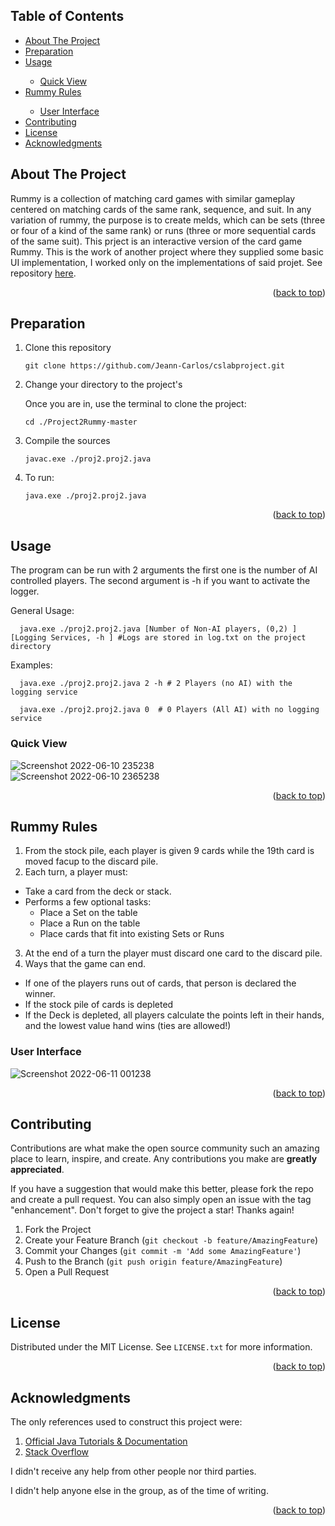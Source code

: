 

<div id="top"></div>



<!-- TABLE OF CONTENTS -->
## Table of Contents


  <ul>
    <li>
      <a href="#about-the-project">About The Project</a>
    </li>
    <li>
      <a href="#preparation">Preparation</a>
    </li>
    <li><a href="#usage">Usage</a></li>
     <ul>
        <li><a href="#quick-view">Quick View</a></li>
      </ul>
    <li><a href="#rummy-rules">Rummy Rules</a></li>
     <ul>
        <li><a href="#user-interface">User Interface</a></li>
      </ul>
    <li><a href="#contributing">Contributing</a></li>
    <li><a href="#license">License</a></li>
    <li><a href="#acknowledgments">Acknowledgments</a></li>
  </ul>




<!-- ABOUT THE PROJECT -->
## About The Project
Rummy is a collection of matching card games with similar gameplay centered on matching cards of the same rank, sequence, and suit. In any variation of rummy, the purpose is to create melds, which can be sets (three or four of a kind of the same rank) or runs (three or more sequential cards of the same suit).
This prject is an interactive version of the card game Rummy. This is the work of another project where they supplied some basic UI implementation, I worked only on the implementations of said projet.
See repository [here](https://github.com/Jeann-Carlos/Project2Rummy-master.git).
<p align="right">(<a href="#top">back to top</a>)</p>



## Preparation

1. Clone this repository 
   ```
   git clone https://github.com/Jeann-Carlos/cslabproject.git
   ```
   
2. Change your directory to the project's

   Once you are in, use the terminal to clone the project:
   ```
   cd ./Project2Rummy-master
   ```
3. Compile the sources
   ```
   javac.exe ./proj2.proj2.java
   ```  
4. To run:  
   ```
   java.exe ./proj2.proj2.java
   ```
  <p align="right">(<a href="#top">back to top</a>)</p>
 <!-- USAGE EXAMPLES -->
 
 
## Usage

The program can be run with 2 arguments the first one is the number of AI controlled players. The second argument is -h if you want to activate the logger.  

General Usage:
 ```
   java.exe ./proj2.proj2.java [Number of Non-AI players, (0,2) ] [Logging Services, -h ] #Logs are stored in log.txt on the project directory
 ```

Examples:
 ```
   java.exe ./proj2.proj2.java 2 -h # 2 Players (no AI) with the logging service
 ```
 ```
   java.exe ./proj2.proj2.java 0  # 0 Players (All AI) with no logging service
 ```

### Quick View
![Screenshot 2022-06-10 235238](https://user-images.githubusercontent.com/56929989/173177253-f7f50ebf-3290-48f4-b73d-25db44d42a0c.png)  
![Screenshot 2022-06-10 2365238](https://user-images.githubusercontent.com/56929989/173255419-1daef927-e04e-4750-9cd9-537eef54b4a9.png)

  <p align="right">(<a href="#top">back to top</a>)</p>
  
    
<!-- CONTACT -->
## Rummy Rules
1. From the stock pile, each player is given 9 cards while the 19th card is moved facup to the discard pile.
2. Each turn, a player must:
* Take a card from the deck or stack.
* Performs a few optional tasks:
   * Place a Set on the table 
   *  Place a Run on the table 
   *   Place cards that fit into existing Sets or Runs
3. At the end of a turn the player must discard one card to the discard pile.
4. Ways that the game can end.
* If one of the players runs out of cards, that person is declared the winner.
* If the stock pile of cards is depleted 
* If the Deck is depleted, all players calculate the points left in their hands, and the lowest value hand wins (ties are allowed!)

### User Interface

![Screenshot 2022-06-11 001238](https://user-images.githubusercontent.com/56929989/173178011-737930a0-4934-4fe4-b538-779123722368.png)

<p align="right">(<a href="#top">back to top</a>)</p>






<!-- CONTRIBUTING -->
## Contributing

Contributions are what make the open source community such an amazing place to learn, inspire, and create. Any contributions you make are **greatly appreciated**.

If you have a suggestion that would make this better, please fork the repo and create a pull request. You can also simply open an issue with the tag "enhancement".
Don't forget to give the project a star! Thanks again!

1. Fork the Project
2. Create your Feature Branch (`git checkout -b feature/AmazingFeature`)
3. Commit your Changes (`git commit -m 'Add some AmazingFeature'`)
4. Push to the Branch (`git push origin feature/AmazingFeature`)
5. Open a Pull Request

<p align="right">(<a href="#top">back to top</a>)</p>



<!-- LICENSE -->
## License

Distributed under the MIT License. See `LICENSE.txt` for more information.

<p align="right">(<a href="#top">back to top</a>)</p>





<!-- ACKNOWLEDGMENTS -->
## Acknowledgments

The only references used to construct this project were:

1. [Official Java Tutorials & Documentation](https://docs.oracle.com)
2. [Stack Overflow](https://stackoverflow.com)

I didn't receive any help from other people nor third parties.

I didn't help anyone else in the group, as of the time of writing.

<p align="right">(<a href="#top">back to top</a>)</p>


